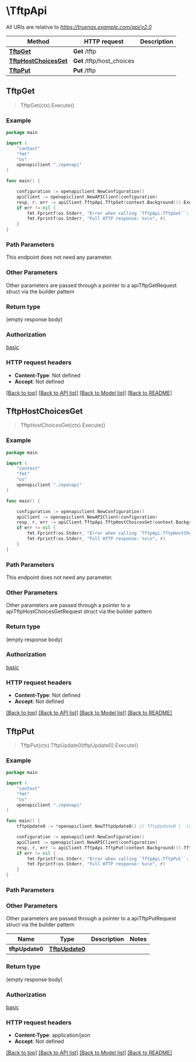 # \TftpApi

All URIs are relative to *https://truenas.example.com/api/v2.0*

Method | HTTP request | Description
------------- | ------------- | -------------
[**TftpGet**](TftpApi.md#TftpGet) | **Get** /tftp | 
[**TftpHostChoicesGet**](TftpApi.md#TftpHostChoicesGet) | **Get** /tftp/host_choices | 
[**TftpPut**](TftpApi.md#TftpPut) | **Put** /tftp | 



## TftpGet

> TftpGet(ctx).Execute()





### Example

```go
package main

import (
    "context"
    "fmt"
    "os"
    openapiclient "./openapi"
)

func main() {

    configuration := openapiclient.NewConfiguration()
    apiClient := openapiclient.NewAPIClient(configuration)
    resp, r, err := apiClient.TftpApi.TftpGet(context.Background()).Execute()
    if err != nil {
        fmt.Fprintf(os.Stderr, "Error when calling `TftpApi.TftpGet``: %v\n", err)
        fmt.Fprintf(os.Stderr, "Full HTTP response: %v\n", r)
    }
}
```

### Path Parameters

This endpoint does not need any parameter.

### Other Parameters

Other parameters are passed through a pointer to a apiTftpGetRequest struct via the builder pattern


### Return type

 (empty response body)

### Authorization

[basic](../README.md#basic)

### HTTP request headers

- **Content-Type**: Not defined
- **Accept**: Not defined

[[Back to top]](#) [[Back to API list]](../README.md#documentation-for-api-endpoints)
[[Back to Model list]](../README.md#documentation-for-models)
[[Back to README]](../README.md)


## TftpHostChoicesGet

> TftpHostChoicesGet(ctx).Execute()





### Example

```go
package main

import (
    "context"
    "fmt"
    "os"
    openapiclient "./openapi"
)

func main() {

    configuration := openapiclient.NewConfiguration()
    apiClient := openapiclient.NewAPIClient(configuration)
    resp, r, err := apiClient.TftpApi.TftpHostChoicesGet(context.Background()).Execute()
    if err != nil {
        fmt.Fprintf(os.Stderr, "Error when calling `TftpApi.TftpHostChoicesGet``: %v\n", err)
        fmt.Fprintf(os.Stderr, "Full HTTP response: %v\n", r)
    }
}
```

### Path Parameters

This endpoint does not need any parameter.

### Other Parameters

Other parameters are passed through a pointer to a apiTftpHostChoicesGetRequest struct via the builder pattern


### Return type

 (empty response body)

### Authorization

[basic](../README.md#basic)

### HTTP request headers

- **Content-Type**: Not defined
- **Accept**: Not defined

[[Back to top]](#) [[Back to API list]](../README.md#documentation-for-api-endpoints)
[[Back to Model list]](../README.md#documentation-for-models)
[[Back to README]](../README.md)


## TftpPut

> TftpPut(ctx).TftpUpdate0(tftpUpdate0).Execute()





### Example

```go
package main

import (
    "context"
    "fmt"
    "os"
    openapiclient "./openapi"
)

func main() {
    tftpUpdate0 := *openapiclient.NewTftpUpdate0() // TftpUpdate0 |  (optional)

    configuration := openapiclient.NewConfiguration()
    apiClient := openapiclient.NewAPIClient(configuration)
    resp, r, err := apiClient.TftpApi.TftpPut(context.Background()).TftpUpdate0(tftpUpdate0).Execute()
    if err != nil {
        fmt.Fprintf(os.Stderr, "Error when calling `TftpApi.TftpPut``: %v\n", err)
        fmt.Fprintf(os.Stderr, "Full HTTP response: %v\n", r)
    }
}
```

### Path Parameters



### Other Parameters

Other parameters are passed through a pointer to a apiTftpPutRequest struct via the builder pattern


Name | Type | Description  | Notes
------------- | ------------- | ------------- | -------------
 **tftpUpdate0** | [**TftpUpdate0**](TftpUpdate0.md) |  | 

### Return type

 (empty response body)

### Authorization

[basic](../README.md#basic)

### HTTP request headers

- **Content-Type**: application/json
- **Accept**: Not defined

[[Back to top]](#) [[Back to API list]](../README.md#documentation-for-api-endpoints)
[[Back to Model list]](../README.md#documentation-for-models)
[[Back to README]](../README.md)

